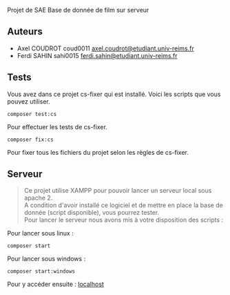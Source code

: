 Projet de SAE Base de donnée de film sur serveur 

## Auteurs
- Axel COUDROT coud0011 axel.coudrot@etudiant.univ-reims.fr  
- Ferdi SAHIN sahi0015 ferdi.sahin@etudiant.univ-reims.fr

## Tests
Vous avez dans ce projet cs-fixer qui est installé. 
Voici les scripts que vous pouvez utiliser.
```shell
composer test:cs
```
Pour effectuer les tests de cs-fixer.
```shell
composer fix:cs
```
Pour fixer tous les fichiers du projet selon les règles de cs-fixer.


## Serveur
>Ce projet utilise XAMPP pour pouvoir lancer un serveur local sous apache 2.  
A condition d'avoir installé ce logiciel et de mettre en place la base de 
donnée (script disponible), vous pourrez tester.  
Pour lancer le serveur nous avons mis à votre disposition des scripts :  

Pour lancer sous linux : 
```shell
composer start
```
Pour lancer sous windows :
```shell
composer start:windows
```
Pour y accéder ensuite : [localhost](http://localhost:8000/)
